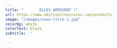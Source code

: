 ```yaml
---
title: "       ELLES ARRIVENT !"
url: https://www.editionslescrocos.com/products
image: "/images/sans-titre-1.jpg"
colorBg: white
colorText: black
subtitle: ''

---
```

